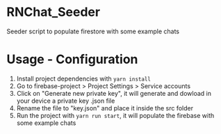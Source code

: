 # RNChat_Seeder

Seeder script to populate firestore with some example chats

# Usage - Configuration

1. Install project dependencies with `yarn install`
2. Go to firebase-project > Project Settings > Service accounts
3. Click on "Generate new private key", it will generate and dowload in your device a private key .json file
4. Rename the file to "key.json" and place it inside the src folder
5. Run the project with `yarn run start`, it will populate the firebase with some example chats
